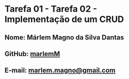 # Tarefa 01 - Tarefa 02 - Implementação de um CRUD
## Nome: Márlem Magno da Silva Dantas
## GitHub: [marlemM](https://github.com/marlemM)
## E-mail: marlem.magno@gmail.com